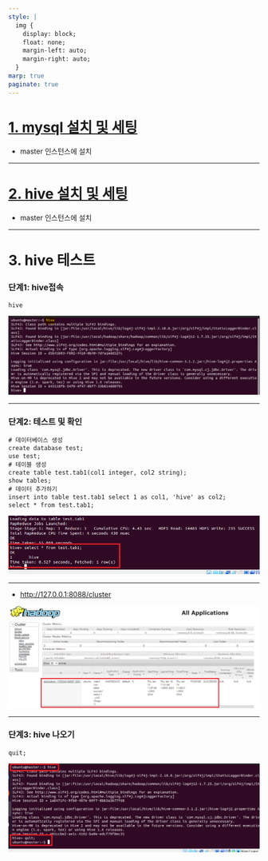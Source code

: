 ```yaml
---
style: |
  img {
    display: block;
    float: none;
    margin-left: auto;
    margin-right: auto;
  }
marp: true
paginate: true
---
```

# [1. mysql 설치 및 세팅](./1.%20mysql.md)
- master 인스턴스에 설치

---
# [2. hive 설치 및 세팅](./2.%20hive.md)
- master 인스턴스에 설치

---
# 3. hive 테스트 
### 단계1: hive접속 
```shell
hive 
```
![Alt text](./img/image-10.png)

---
### 단계2: 테스트 및 확인 
```shell
# 데이터베이스 생성
create database test;
use test;
# 테이블 생성
create table test.tab1(col1 integer, col2 string);
show tables;
# 데이터 추가하기 
insert into table test.tab1 select 1 as col1, 'hive' as col2;
select * from test.tab1;
```
![Alt text](./img/image-11.png)

---
- http://127.0.0.1:8088/cluster

![Alt text](./img/image-12.png)

---
### 단계3: hive 나오기 
```shell
quit;
```
![Alt text](./img/image-13.png)











